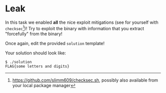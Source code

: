 # Leak

In this task we enabled **all** the nice exploit mitigations (see for yourself with `checksec`[^1])!
Try to exploit the binary with information that you extract "forcefully" from the binary!

Once again, edit the provided `solution` template!

Your solution should look like:

```
$ ./solution
FLAG{some letters and digits}
```

[^1]: <https://github.com/slimm609/checksec.sh>, possibly also available from your local package manager
